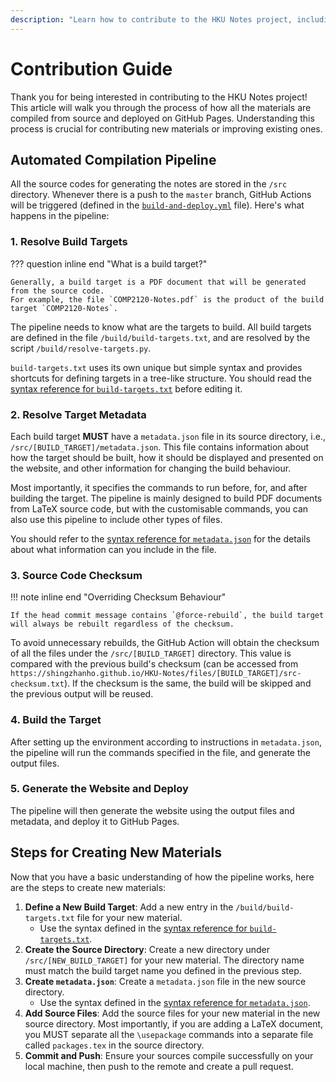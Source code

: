 ```yaml
---
description: "Learn how to contribute to the HKU Notes project, including guidelines for using the automated compilation pipeline, contributing new materials, and more."
---
```


# Contribution Guide

Thank you for being interested in contributing to the HKU Notes project! This article will walk you through the
process of how all the materials are compiled from source and deployed on GitHub Pages. Understanding this process
is crucial for contributing new materials or improving existing ones.

## Automated Compilation Pipeline

All the source codes for generating the notes are stored in the `/src` directory. Whenever there is a push to the `master`
branch, GitHub Actions will be triggered (defined in the
[`build-and-deploy.yml`](https://github.com/ShingZhanho/HKU-Notes/blob/master/.github/workflows/build-and-deploy.yml) file).
Here's what happens in the pipeline:

### 1. Resolve Build Targets

??? question inline end "What is a build target?"

    Generally, a build target is a PDF document that will be generated from the source code.
    For example, the file `COMP2120-Notes.pdf` is the product of the build target `COMP2120-Notes`.

The pipeline needs to know what are the targets to build. All build targets are defined in the file `/build/build-targets.txt`,
and are resolved by the script `/build/resolve-targets.py`.

`build-targets.txt` uses its own unique but simple syntax and provides shortcuts for defining targets in a tree-like structure.
You should read the [syntax reference for `build-targets.txt`](./syntax-reference/build-targets.txt.md) before editing it.

### 2. Resolve Target Metadata

Each build target **MUST** have a `metadata.json` file in its source directory, i.e., `/src/[BUILD_TARGET]/metadata.json`.
This file contains information about how the target should be built, how it should be displayed and presented on the website,
and other information for changing the build behaviour.

Most importantly, it specifies the commands to run before, for, and after building the target. The pipeline is mainly designed
to build PDF documents from LaTeX source code, but with the customisable commands, you can also use this pipeline to include
other types of files.

You should refer to the [syntax reference for `metadata.json`](./syntax-reference/metadata.json.md) for the details about
what information can you include in the file.

### 3. Source Code Checksum

!!! note inline end "Overriding Checksum Behaviour"

    If the head commit message contains `@force-rebuild`, the build target will always be rebuilt regardless of the checksum.

To avoid unnecessary rebuilds, the GitHub Action will obtain the checksum of all the files under the `/src/[BUILD_TARGET]` directory.
This value is compared with the previous build's checksum (can be accessed from
`https://shingzhanho.github.io/HKU-Notes/files/[BUILD_TARGET]/src-checksum.txt`). If the checksum is the same, the build will be skipped
and the previous output will be reused.

### 4. Build the Target

After setting up the environment according to instructions in `metadata.json`, the pipeline will run the commands specified in the file,
and generate the output files.

### 5. Generate the Website and Deploy

The pipeline will then generate the website using the output files and metadata, and deploy it to GitHub Pages.

## Steps for Creating New Materials

Now that you have a basic understanding of how the pipeline works, here are the steps to create new materials:

1. **Define a New Build Target**: Add a new entry in the `/build/build-targets.txt` file for your new material.
   - Use the syntax defined in the [syntax reference for `build-targets.txt`](./syntax-reference/build-targets.txt.md).
2. **Create the Source Directory**: Create a new directory under `/src/[NEW_BUILD_TARGET]` for your new material.
    The directory name must match the build target name you defined in the previous step.
3. **Create `metadata.json`**: Create a `metadata.json` file in the new source directory.
   - Use the syntax defined in the [syntax reference for `metadata.json`](./syntax-reference/metadata.json.md).
4. **Add Source Files**: Add the source files for your new material in the new source directory.
    Most importantly, if you are adding a LaTeX document, you MUST separate all the `\usepackage` commands into a separate file
    called `packages.tex` in the source directory.
5. **Commit and Push**: Ensure your sources compile successfully on your local machine, then push to the remote and
    create a pull request.